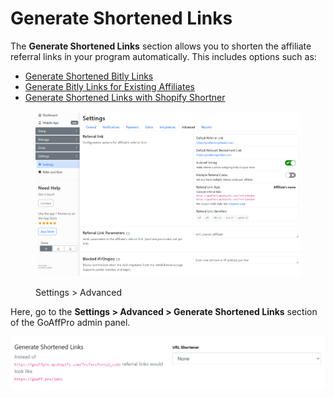 # Generate Shortened Links

The **Generate Shortened Links** section allows you to shorten the affiliate referral links in your program automatically. This includes options such as:

* [Generate Shortened Bitly Links](generate-shortened-bitly-links/)
* [Generate Bitly Links for Existing Affiliates](generate-shortened-bitly-links/generate-bitly-links-for-existing-affiliates.md)
* [Generate Shortened Links with Shopify Shortner](generate-shortened-links-with-shopify-shortener.md)

<figure><img src="../../.gitbook/assets/image (1).png" alt=""><figcaption><p>Settings > Advanced</p></figcaption></figure>

Here, go to the **Settings > Advanced > Generate Shortened Links** section of the GoAffPro admin panel.

![Generate Shortened Links](<../../.gitbook/assets/image (3112).png>)
